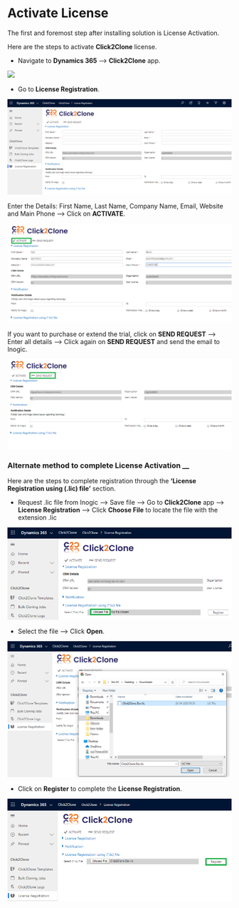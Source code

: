 # Activate License

The first and foremost step after installing solution is License Activation.

Here are the steps to activate **Click2Clone** license.

* Navigate to **Dynamics 365** --> **Click2Clone** app.&#x20;

![](../../.gitbook/assets/C2C\_1.png)

* Go to **License Registration**.

![](<../../.gitbook/assets/22 (1).png>)

Enter the Details: First Name, Last Name, Company Name, Email, Website and Main Phone --> Click on **ACTIVATE**.

![](../../.gitbook/assets/1a.png)

If you want to purchase or extend the trial, click on **SEND REQUEST** --> Enter all details --> Click again on **SEND REQUEST** and send the email to Inogic.

![](<../../.gitbook/assets/2a (1).png>)

### Alternate method to complete License Activation __&#x20;

Here are the steps to complete registration through the **‘License Registration using (.lic) file’** section.

* Request .lic file from Inogic --> Save file --> Go to **Click2Clone** app --> **License Registration** --> Click **Choose File** to locate the file with the extension .lic

![](../../.gitbook/assets/55.png)

* Select the file --> Click **Open**.

![](<../../.gitbook/assets/66 (1).png>)

* Click on **Register** to complete the **License Registration**.

![](<../../.gitbook/assets/77 (1).png>)
